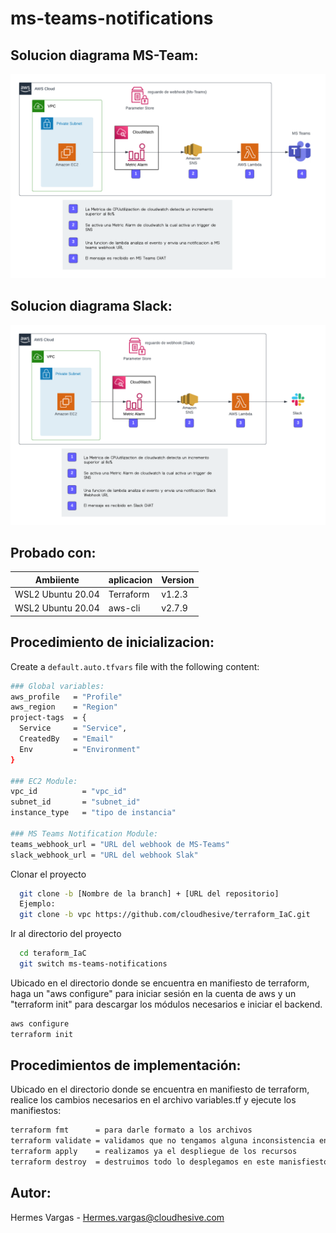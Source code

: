 # ms-teams-notifications


## Solucion diagrama MS-Team:
  
  ![App Screenshot](Diagrama/MS-Teams.png)

## Solucion diagrama Slack:
  
  ![App Screenshot](Diagrama/Slack.png)

## Probado con:

| Ambiiente         | aplicacion | Version |
| ----------------- | ---------- | ------- |
| WSL2 Ubuntu 20.04 | Terraform  | v1.2.3  |
| WSL2 Ubuntu 20.04 | aws-cli    | v2.7.9 |

## Procedimiento de inicializacion:

Create a `default.auto.tfvars` file with the following content:

```bash
### Global variables:
aws_profile   = "Profile"
aws_region    = "Region"
project-tags  = {
  Service     = "Service",
  CreatedBy   = "Email"
  Env         = "Environment"
}

### EC2 Module:
vpc_id          = "vpc_id"
subnet_id       = "subnet_id"
instance_type   = "tipo de instancia"

### MS Teams Notification Module:
teams_webhook_url = "URL del webhook de MS-Teams"
slack_webhook_url = "URL del webhook Slak"
```
Clonar el proyecto 

```bash
  git clone -b [Nombre de la branch] + [URL del repositorio]
  Ejemplo:
  git clone -b vpc https://github.com/cloudhesive/terraform_IaC.git 
```

Ir al directorio del proyecto

```bash
  cd teraform_IaC
  git switch ms-teams-notifications
```

Ubicado en el directorio donde se encuentra en manifiesto de terraform, haga un "aws configure" para iniciar sesión en la cuenta de aws y un "terraform init" para descargar los módulos necesarios e iniciar el backend.

```bash
aws configure
terraform init
```

## Procedimientos de implementación:

Ubicado en el directorio donde se encuentra en manifiesto de terraform, realice los cambios necesarios en el archivo variables.tf y ejecute los manifiestos:

```bash
terraform fmt      = para darle formato a los archivos
terraform validate = validamos que no tengamos alguna inconsistencia en los recursos
terraform apply    = realizamos ya el despliegue de los recursos
terraform destroy  = destruimos todo lo desplegamos en este manisfiesto
```

## Autor:
Hermes Vargas - Hermes.vargas@cloudhesive.com